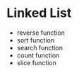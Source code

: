 # Linked List

- reverse function
- sort function
- search function
- count function
- slice function
